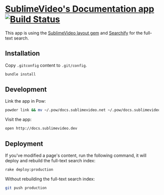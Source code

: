 # [SublimeVideo's Documentation app](http://docs.sublimevideo.net) [![Build Status](https://semaphoreapp.com/api/v1/projects/c1c344b459414715c1bab121fc84b6cb2e2aea07/20911/badge.png)](https://semaphoreapp.com/projects/1312/branches/20911)

This app is using the [SublimeVideo layout gem](https://github.com/jilion/sublime_video_layout) and [Searchify](https://www.searchify.com) for the full-text search.

## Installation

Copy `.gitconfig` content to `.git/config`.

```bash
bundle install
```

## Development

Link the app in Pow:

```bash
powder link && mv ~/.pow/docs.sublimevideo.net ~/.pow/docs.sublimevideo
```

Visit the app:

``` bash
open http://docs.sublimevideo.dev
```

## Deployment

If you've modified a page's content, run the following command, it will deploy and rebuild the full-text search index:

``` bash
rake deploy:production
```

Without rebuilding the full-text search index:

``` bash
git push production
```
